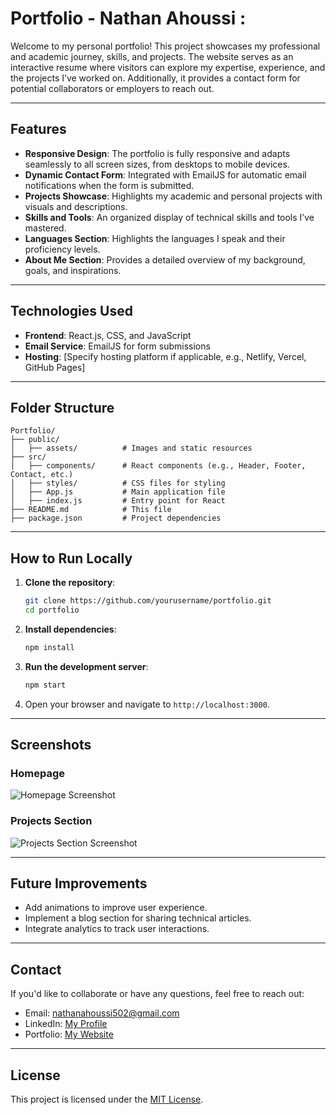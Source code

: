 # Portfolio - Nathan Ahoussi : 

Welcome to my personal portfolio! This project showcases my professional and academic journey, skills, and projects. The website serves as an interactive resume where visitors can explore my expertise, experience, and the projects I’ve worked on. Additionally, it provides a contact form for potential collaborators or employers to reach out.

---

## Features

- **Responsive Design**: The portfolio is fully responsive and adapts seamlessly to all screen sizes, from desktops to mobile devices.
- **Dynamic Contact Form**: Integrated with EmailJS for automatic email notifications when the form is submitted.
- **Projects Showcase**: Highlights my academic and personal projects with visuals and descriptions.
- **Skills and Tools**: An organized display of technical skills and tools I’ve mastered.
- **Languages Section**: Highlights the languages I speak and their proficiency levels.
- **About Me Section**: Provides a detailed overview of my background, goals, and inspirations.

---

## Technologies Used

- **Frontend**: React.js, CSS, and JavaScript
- **Email Service**: EmailJS for form submissions
- **Hosting**: [Specify hosting platform if applicable, e.g., Netlify, Vercel, GitHub Pages]

---

## Folder Structure

```
Portfolio/
├── public/
│   ├── assets/          # Images and static resources
├── src/
│   ├── components/      # React components (e.g., Header, Footer, Contact, etc.)
│   ├── styles/          # CSS files for styling
│   ├── App.js           # Main application file
│   ├── index.js         # Entry point for React
├── README.md            # This file
├── package.json         # Project dependencies
```

---

## How to Run Locally

1. **Clone the repository**:
   ```bash
   git clone https://github.com/yourusername/portfolio.git
   cd portfolio
   ```

2. **Install dependencies**:
   ```bash
   npm install
   ```

3. **Run the development server**:
   ```bash
   npm start
   ```

4. Open your browser and navigate to `http://localhost:3000`.

---

## Screenshots

### Homepage
![Homepage Screenshot](../homepage.png)

### Projects Section
![Projects Section Screenshot](../projectspage.png)

---

## Future Improvements

- Add animations to improve user experience.
- Implement a blog section for sharing technical articles.
- Integrate analytics to track user interactions.

---

## Contact

If you'd like to collaborate or have any questions, feel free to reach out:

- Email: [nathanahoussi502@gmail.com](mailto:nathanahoussi502@gmail.com)
- LinkedIn: [My Profile](https://www.linkedin.com/in/sainth-nathan-ahoussi-526412279/)
- Portfolio: [My Website](https://sainth-nathan.fr/)

---

## License

This project is licensed under the [MIT License](LICENSE).

